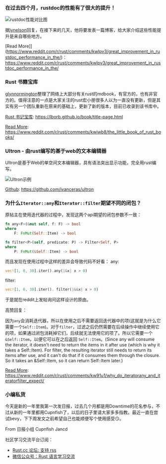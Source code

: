 ### 在过去四个月，rustdoc的性能有了很大的提升！

![rustdoc性能对比图](https://raw.githubusercontent.com/Cupnfish/pictures/master/2021/1-14/rustdoc.png)

据[jynelson](https://www.reddit.com/user/jynelson/)回复，在接下来的几天，他将要发表一篇博客，给大家介绍这些性能提升是来自哪些地方。

[Read More]](https://www.reddit.com/r/rust/comments/kwlpv3/great_improvement_in_rustdoc_performance_in_the/)：https://www.reddit.com/r/rust/comments/kwlpv3/great_improvement_in_rustdoc_performance_in_the/

### Rust 书籍宝库

[glynnormington](https://www.reddit.com/user/glynnormington/)整理了网络上大部分有关rust的mdbook，有官方的，也有非官方的。值得注意的一点是大家关注的rust宏小册很多人以为一直没有更新，但是其实有另一个团队重新在原来的基础上，更新了新的版本，目前已收录到该书库中。

[Rust 书记宝库](https://lborb.github.io/book/title-page.html): https://lborb.github.io/book/title-page.html

[Read More](https://www.reddit.com/r/rust/comments/kwiwb8/the_little_book_of_rust_books/): https://www.reddit.com/r/rust/comments/kwiwb8/the_little_book_of_rust_books/


### Ultron - 由rust编写的基于web的文本编辑器

Ultron是基于Web的单空间文本编辑器，具有语法突出显示功能，完全用rust编写。

![Ultron示例](https://raw.githubusercontent.com/ivanceras/ultron/master/screenshot/ultron.png)

[Github](https://github.com/ivanceras/ultron): https://github.com/ivanceras/ultron

### 为什么`Iterator::any`和`Iterator::filter`期望不同的闭包？

原帖主在使用迭代器的过程中，发现这两个api期望的闭包参数不一致：
```rust
fn any<F>(&mut self, f: F) -> bool
where
    F: FnMut(Self::Item) -> bool

fn filter<P>(self, predicate: P) -> Filter<Self, P>
where
    P: FnMut(&Self::Item) -> bool
```
而且发现在使用过程中这样的差异会导致代码不好看：
any:
```rust
vec![1, 0, 30].iter().any(|&x| x > 0)
```
filter:
```rust
vec![1, 0, 30].iter(). filter(|&&x| x > 0)
```
于是就在reddit上发帖询问这样设计的原由。

高赞回复：

因为`any`会消耗迭代器，所以在使用之后不需要返回迭代器中的项(这就是为什么它需要一个`Self::Item`)。对于`filter`，过滤之后仍然需要在后续操作中继续使用它的项，如果通过闭包消耗掉它们，后续就无法使用它的项了。所以它需要一个 `&Self::Item`，以便它可以在之后返回 `Self::Item`。(Since any will consume the iterator, it doesn't need to return the items in it after use (which is why it takes a Self::Item). For filter, the resulting iterator still needs to return its items after use, and it can't do that if it consumes them through the closure. So it takes an &Self::Item, so it can return Self::Item later.)

[Read More](https://www.reddit.com/r/rust/comments/kw91u1/why_do_iteratorany_and_iteratorfilter_expect/): https://www.reddit.com/r/rust/comments/kw91u1/why_do_iteratorany_and_iteratorfilter_expect/


### 小编私货

今天是新的一年里我第一次发日报，过去几个月都是用Downtime的花名参与，不过从新的一年里都用Cupnfish了，以后的日子里请大家多多指教。最近一直在尝试bevy，下下周发文之前希望自己也能顺便写个使用感受:smirk:。


From 日报小组 Cupnfish Jancd

社区学习交流平台订阅：

- [Rust.cc 论坛: 支持 rss](https://rustcc.cn/)
- [微信公众号：Rust 语言学习交流](https://rustcc.cn/article?id=ed7c9379-d681-47cb-9532-0db97d883f62)